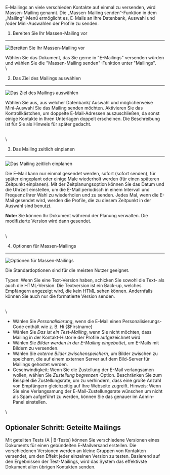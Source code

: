 E-Mailings an viele verschieden Kontakte auf einmal zu versenden, wird
Massen-Mailing genannt. Die „Massen-Mailing senden“-Funktion in dem
„Mailing“-Menü ermöglicht es, E-Mails an Ihre Datenbank, Auswahl und
/oder Mini-Auswahlen der Profile zu senden.

1. Bereiten Sie Ihr Massen-Mailing vor
--------------------------------------

![ Bereiten Sie Ihr Massen-Mailing
vor](../images/de-massmailing.png " Bereiten Sie Ihr Massen-Mailing vor")

Wählen Sie das Dokument, das Sie gerne in "E-Mailings" versenden würden
und wählen Sie die "Massen-Mailing senden"-Funktion unter "Mailings". \
 \

2. Das Ziel des Mailings auswählen
----------------------------------

![ Das Ziel des Mailings
auswählen](../images/de-target-massmailing.png " Das Ziel des Mailings auswählen")

Wählen Sie aus, aus welcher Datenbank/ Auswahl und möglicherweise
Mini-Auswahl Sie das Mailing senden möchten. Aktivieren Sie das
Kontrollkästchen, um doppelte E-Mail-Adressen auszuschließen, da sonst
einige Kontakte in Ihren Unterlagen doppelt erscheinen. Die Beschreibung
ist für Sie als Hinweis für später gedacht.

\
 \

3. Das Mailing zeitlich einplanen
---------------------------------

![Das Mailing zeitlich
einplanen](../images/de-schedule-massmailing.png "Das Mailing zeitlich einplanen")

Die E-Mail kann nur einmal gesendet werden, sofort (sofort senden), für
später eingeplant oder einige Male wiederholt werden (für einen späteren
Zeitpunkt einplanen). Mit der Zeitplanungsoption können Sie das Datum
und die Uhrzeit einstellen, um die E-Mail periodisch in einem Intervall
und Frequenz Ihrer Wahl zu wiederholen und zu senden. Jedes Mal, wenn
die E-Mail gesendet wird, werden die Profile, die zu diesem Zeitpunkt in
der Auswahl sind benutzt.

**Note:** Sie können Ihr Dokument während der Planung verwalten. Die
modifizierte Version wird dann gesendet.

\
 \

4. Optionen für Massen-Mailings
-------------------------------

![Optionen für
Massen-Mailings](../images/de-options-massmailing.png "Optionen für Massen-Mailings")

Die Standardoptionen sind für die meisten Nutzer geeignet.

Typen: Wenn Sie eine Text-Version haben, schicken Sie sowohl die Text-
als auch die HTML-Version. Die Textversion ist ein Back-up, welches
Empfängern angezeigt wird, die kein HTML sehen können. Andernfalls
können Sie auch nur die formatierte Version senden.

\
 \

-   Wählen Sie *Personalisierung*, wenn die E-Mail einen
    Personalisierungs-Code enthält wie z. B. Hi {\$Firstname}
-   Wählen Sie *Das ist ein Test-Mailing*, wenn Sie nicht möchten, dass
    Mailing in der Kontakt-Historie der Profile aufgezeichnet wird
-   Wählen Sie *Bilder werden in der E-Mailing eingebettet*, um E-Mails
    mit Bildern zu versenden.
-   Wählen Sie *externe Bilder zwischenspeichern*, um Bilder zwischen zu
    speichern, die auf einem externen Server auf dem Bild-Server für
    Mailings gehostet werden.
-   Geschwindigkeit: Wenn Sie die Zustellung der E-Mail verlangsamen
    wollen, wählen Sie *Zustellung begrenzen*-Option. Beschränken Sie
    zum Beispiel die Zustellungsrate, um zu verhindern, dass eine große
    Anzahl von Empfängern gleichzeitig auf Ihre Webseite zugreift.
    Hinweis: Wenn Sie eine Verlangsamung der E-Mail-Zustellungsrate
    wünschen um nicht als Spam aufgeführt zu werden, können Sie das
    genauer im Admin-Panel einstellen.

\

Optionaler Schritt: Geteilte Mailings
-------------------------------------

Mit geteilten Tests (A | B-Tests) können Sie verschiedene Versionen
eines Dokuments für einen gebündelten E-Mailversand erstellen. Die
verschiedenen Versionen werden an kleine Gruppen von Kontakten
versendet, um den Effekt jeder einzelnen Version zu testen. Basierend
auf den Ergebnissen der Test-Mailings, wird das System das effektivste
Dokument allen übrigen Kontakten senden.

